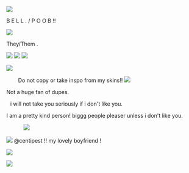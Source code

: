 ![](https://files.catbox.moe/ozozhj.png)

 B E L L . / P O O B !!

 ![](https://files.catbox.moe/zbguk9.webp)
 

They/Them .

![](https://files.catbox.moe/olno71.png) ![](https://files.catbox.moe/rrk5qu.png) ![](https://files.catbox.moe/0hoyg6.png)

![](https://files.catbox.moe/ozozhj.png)

⠀⠀⠀Do not copy or take inspo from my skins!! ![](https://files.catbox.moe/f77dbm.gif)
   
Not a huge fan of dupes.

⠀i will not take you seriously if i don't like you.

I am a pretty kind person! biggg people pleaser unless i don't like you. 


⠀⠀⠀⠀ ![](https://files.catbox.moe/dv7qbe.webp)

![](https://files.catbox.moe/2xsc1y.gif) @centipest !!  my lovely boyfriend !

![](https://files.catbox.moe/i65ayo.gif)

![](https://files.catbox.moe/ozozhj.png)
